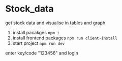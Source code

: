 # Stock_data
 get stock data and visualise in tables and graph

 1. install pacakges `npm i` 
 2. install frontend packages `npm run client-install`
 3. start project `npm run dev`

 enter key/code "123456" and login
